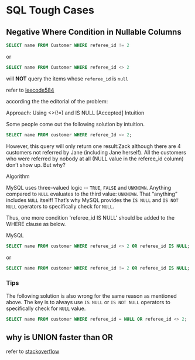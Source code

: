 # SQL Tough Cases

## Negative Where Condition in Nullable Columns

```sql
SELECT name FROM Customer WHERE referee_id != 2
```

or

```sql
SELECT name FROM Customer WHERE referee_id <> 2
```

will **NOT** query the items whose `referee_id` is `null`

refer to [leecode584](https://leetcode.com/problems/find-customer-referee/)

according the the editorial of the problem:

Approach: Using <>(!=) and IS NULL [Accepted]
Intuition

Some people come out the following solution by intuition.

```sql
SELECT name FROM customer WHERE referee_Id <> 2;
```

However, this query will only return one result:Zack although there are 4 customers not referred by Jane (including Jane herself). All the customers who were referred by nobody at all (NULL value in the referee_id column) don’t show up. But why?

Algorithm

MySQL uses three-valued logic -- `TRUE`, `FALSE` and `UNKNOWN`. Anything compared to `NULL` evaluates to the third value: `UNKNOWN`. That “anything” includes `NULL` itself! That’s why MySQL provides the `IS NULL` and `IS NOT NULL` operators to specifically check for `NULL`.

Thus, one more condition 'referee_id IS NULL' should be added to the WHERE clause as below.

MySQL

```sql
SELECT name FROM customer WHERE referee_id <> 2 OR referee_id IS NULL;
```

or

```sql
SELECT name FROM customer WHERE referee_id != 2 OR referee_id IS NULL;
```

### Tips

The following solution is also wrong for the same reason as mentioned above. The key is to always use `IS NULL` or `IS NOT NULL` operators to specifically check for `NULL` value.

```sql
SELECT name FROM customer WHERE referee_id = NULL OR referee_id <> 2;
```

## why is UNION faster than OR

refer to [stackoverflow](https://stackoverflow.com/questions/15361972/why-is-union-faster-than-an-or-statement#:~:text=2%20Answers&text=The%20reason%20is%20that%20using,you%20are%20using%20the%20UNION%20.)

